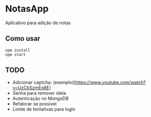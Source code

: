 # NotasApp

Aplicativo para adição de notas

## Como usar

```
npm install
npm start
```

## TODO

- Adicionar captcha: (exemplo)[https://www.youtube.com/watch?v=UzCkSzmEq8E]
- Senha para remover ideia
- Autenticação no MongoDB
- Refatorar se possivel
- Limite de tentativas para login
